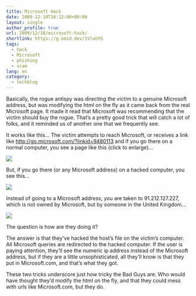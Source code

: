 ```yaml
---
title: Microsoft Hack
date: 2009-12-10T16:12:00+00:00
layout: single
author_profile: true
url: 2009/12/10/microsoft-hack/
shortlink: https://g.omid.dev/1VloUYG
tags:
  - hack
  - Microsoft
  - phishing
  - scam
lang: en
category: 
  - techblog
---
```

Basically, the rogue antispy was directing the victim to a genuine Microsoft address, but was modifying the html on the fly as it came back from the real Microsoft page. It made it read that Microsoft was recommending that the victim should buy the rogue. That’s a pretty good trick that will catch a lot of folks, and it reminded us of another one that we frequently see.

It works like this… The victim attempts to reach Microsoft, or receives a link like <http://go.microsoft.com/?linkid=9480113> and if you go there on a normal computer, you see a page like this (click to enlarge)…

[![](http://3.bp.blogspot.com/_vaUVXcmC3OI/SyEV3J3zzwI/AAAAAAAAAT4/rXPoS1IhU4I/s640/Image001.png)](http://3.bp.blogspot.com/_vaUVXcmC3OI/SyEV3J3zzwI/AAAAAAAAAT4/rXPoS1IhU4I/s1600-h/Image001.png)

But, if you go there (or any Microsoft address) on a hacked computer, you see this…

[![](http://3.bp.blogspot.com/_vaUVXcmC3OI/SyEV_cS-V8I/AAAAAAAAAUA/f1be1cXP-xs/s640/Image003.png)](http://3.bp.blogspot.com/_vaUVXcmC3OI/SyEV_cS-V8I/AAAAAAAAAUA/f1be1cXP-xs/s1600-h/Image003.png)

Instead of going to a Microsoft address, you are taken to 91.212.127.227, which is not owned by Microsoft, but by someone in the United Kingdom…

[![](http://4.bp.blogspot.com/_vaUVXcmC3OI/SyEWDePzQrI/AAAAAAAAAUI/NtRQb-8R6IM/s640/Image005.png)](http://4.bp.blogspot.com/_vaUVXcmC3OI/SyEWDePzQrI/AAAAAAAAAUI/NtRQb-8R6IM/s1600-h/Image005.png)

The question is how are they doing it?

The answer is that they’ve hacked the host’s file on the victim’s computer. All Microsoft queries are redirected to the hacked computer. If the user is paying attention, they’ll see the numeric ip address instead of the Microsoft address, but if they are a little unsophisticated, all they’ll know is that they put in Microsoft.com, and that’s what they got.

These two tricks underscore just how tricky the Bad Guys are. Who would have thought they’d modify the html on the fly, and that they could mess with urls like Microsoft.com, but they do.